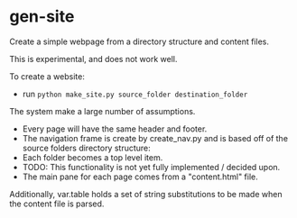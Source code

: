 gen-site
========

Create a simple webpage from a directory structure and content files.

This is experimental, and does not work well.

To create a website:
 * run `python make_site.py source_folder destination_folder`

The system make a large number of assumptions.
* Every page will have the same header and footer.
* The navigation frame is create by create_nav.py and is based off of the source folders directory structure:
 * Each folder becomes a top level item.
 * TODO: This functionality is not yet fully implemented / decided upon.
* The main pane for each page comes from a "content.html" file.

Additionally, var.table holds a set of string substitutions to be made when the content file is parsed.


